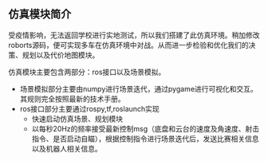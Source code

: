 ## 仿真模块简介

受疫情影响，无法返回学校进行实地测试，所以我们搭建了此仿真环境。稍加修改roborts源码，便可实现多车在仿真环境中对战。从而进一步检验和优化我们的决策、规划以及代价地图模块。

仿真模块主要包含两部分：ros接口以及场景模拟。
* 场景模拟部分主要由numpy进行场景迭代，通过pygame进行可视化和交互。其规则完全按照最新的技术手册。
* ros接口部分主要通过rospy,tf,roslaunch实现
    * 快速启动仿真场景、规划模块
    * 以每秒20Hz的频率接受最新控制msg（底盘和云台的速度及角速度、射击指令、是否启动自瞄），根据控制指令进行场景迭代后，发送比赛相关信息以及机器人相关信息。
    